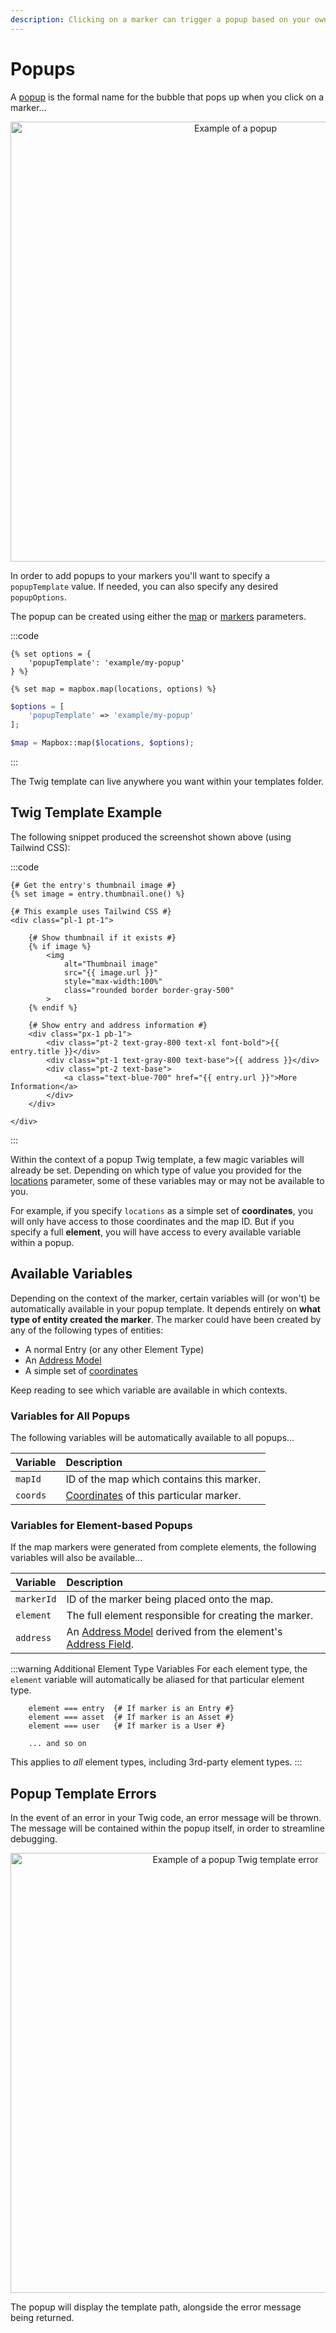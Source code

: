 ```yaml
---
description: Clicking on a marker can trigger a popup based on your own custom Twig template. Find out how to add popups to a dynamic map.
---
```


# Popups

A [popup](https://docs.mapbox.com/mapbox-gl-js/example/popup/) is the formal name for the bubble that pops up when you click on a marker...

<p align="center">
    <img width="704" class="dropshadow" :src="$withBase('/images/maps/popup.png')" alt="Example of a popup">
</p>

In order to add popups to your markers you'll want to specify a `popupTemplate` value. If needed, you can also specify any desired `popupOptions`.

The popup can be created using either the [map](/models/dynamic-map-model/#dynamic-map-options) or [markers](/models/dynamic-map-model/#markers-locations-options) parameters.

:::code
```twig
{% set options = {
    'popupTemplate': 'example/my-popup'
} %}

{% set map = mapbox.map(locations, options) %}
```
```php
$options = [
    'popupTemplate' => 'example/my-popup'
];

$map = Mapbox::map($locations, $options);
```
:::

The Twig template can live anywhere you want within your templates folder.

## Twig Template Example

The following snippet produced the screenshot shown above (using Tailwind CSS):

:::code
```twig example/my-popup.twig
{# Get the entry's thumbnail image #}
{% set image = entry.thumbnail.one() %}

{# This example uses Tailwind CSS #}
<div class="pl-1 pt-1">

    {# Show thumbnail if it exists #}
    {% if image %}
        <img
            alt="Thumbnail image"
            src="{{ image.url }}"
            style="max-width:100%"
            class="rounded border border-gray-500"
        >
    {% endif %}

    {# Show entry and address information #}
    <div class="px-1 pb-1">
        <div class="pt-2 text-gray-800 text-xl font-bold">{{ entry.title }}</div>
        <div class="pt-1 text-gray-800 text-base">{{ address }}</div>
        <div class="pt-2 text-base">
            <a class="text-blue-700" href="{{ entry.url }}">More Information</a>
        </div>
    </div>

</div>
```
:::

Within the context of a popup Twig template, a few magic variables will already be set. Depending on which type of value you provided for the [locations](/dynamic-maps/locations/) parameter, some of these variables may or may not be available to you.

For example, if you specify `locations` as a simple set of **coordinates**, you will only have access to those coordinates and the map ID. But if you specify a full **element**, you will have access to every available variable within a popup.

## Available Variables

Depending on the context of the marker, certain variables will (or won't) be automatically available in your popup template. It depends entirely on **what type of entity created the marker**. The marker could have been created by any of the following types of entities:

 - A normal Entry (or any other Element Type)
 - An [Address Model](/models/address-model/)
 - A simple set of [coordinates](/models/coordinates/)

Keep reading to see which variable are available in which contexts.

### Variables for All Popups

The following variables will be automatically available to all popups...

| Variable | Description
|:---------|:------------
| `mapId`  | ID of the map which contains this marker.
| `coords` | [Coordinates](/models/coordinates/) of this particular marker.

### Variables for Element-based Popups

If the map markers were generated from complete elements, the following variables will also be available...

| Variable   | Description
|:-----------|:------------
| `markerId` | ID of the marker being placed onto the map.
| `element`  | The full element responsible for creating the marker.
| `address`  | An [Address Model](/models/address-model/) derived from the element's [Address Field](/address-field/).

:::warning Additional Element Type Variables
For each element type, the `element` variable will automatically be aliased for that particular element type.

```twig
    element === entry  {# If marker is an Entry #}
    element === asset  {# If marker is an Asset #}
    element === user   {# If marker is a User #}
    
    ... and so on
```

This applies to _all_ element types, including 3rd-party element types.
:::

## Popup Template Errors

In the event of an error in your Twig code, an error message will be thrown. The message will be contained within the popup itself, in order to streamline debugging.

<p align="center">
    <img width="704" class="dropshadow" :src="$withBase('/images/maps/popup-error.png')" alt="Example of a popup Twig template error">
</p>

The popup will display the template path, alongside the error message being returned.
